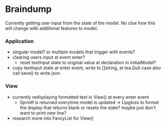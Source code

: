 # Braindump
Currently getting user input from the state of the model. No clue how this will change with additional features to model. 

### Application 
- singular model? or multiple models that trigger with events?
- clearing users input at event enter? 
    - reset textInput state to original value at declaration in initialModel?
- copy textInput state at enter event, write to []string, at tea.Quit case also call save() to write json

### View
- currently redisplaying formatted text in View() at every enter event
    - Sprintf is returned everytime model is updated -> Lipgloss to format the display that returns blank or resets the state? maybe just don't want to print new line?
- research more into FancyList for View()

